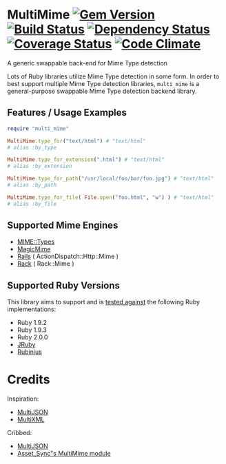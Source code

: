 # MultiMime [![Gem Version](https://badge.fury.io/rb/multi_mime.png)][gem] [![Build Status](https://travis-ci.org/karlfreeman/multi_mime.png?branch=master)][travis] [![Dependency Status](https://gemnasium.com/karlfreeman/multi_mime.png?travis)][gemnasium] [![Coverage Status](https://coveralls.io/repos/karlfreeman/multi_mime/badge.png?branch=master)][coveralls] [![Code Climate](https://codeclimate.com/github/karlfreeman/multi_mime.png)][codeclimate]

[gem]: https://rubygems.org/gems/multi_mime
[travis]: http://travis-ci.org/karlfreeman/multi_mime
[gemnasium]: https://gemnasium.com/karlfreeman/multi_mime
[coveralls]: https://coveralls.io/r/karlfreeman/multi_mime
[codeclimate]: https://codeclimate.com/github/karlfreeman/multi_mime

A generic swappable back-end for Mime Type detection

Lots of Ruby libraries utilize Mime Type detection in some form. In order to best support multiple Mime Type detection libraries, `multi_mime` is a general-purpose swappable Mime Type detection backend library.

## Features / Usage Examples

```ruby
require "multi_mime"

MultiMime.type_for("text/html") # "text/html" 
# alias :by_type

MultiMime.type_for_extension(".html") # "text/html"
# alias :by_extension

MultiMime.type_for_path("/usr/local/foo/bar/foo.jpg") # "text/html"
# alias :by_path

MultiMime.type_for_file( File.open("foo.html", "w") ) # "text/html"
# alias :by_file
```

## Supported Mime Engines

* [MIME::Types](https://github.com/halostatue/mime-types)
* [MagicMime](https://github.com/minad/mimemagic)
* [Rails](http://api.rubyonrails.org/classes/Mime/Type.html) ( ActionDispatch::Http::Mime )
* [Rack](http://rack.rubyforge.org/doc/Rack/Mime.html) ( Rack::Mime )

## Supported Ruby Versions
This library aims to support and is [tested against][travis] the following Ruby
implementations:

* Ruby 1.9.2
* Ruby 1.9.3
* Ruby 2.0.0
* [JRuby][]
* [Rubinius][]

[jruby]: http://www.jruby.org/
[rubinius]: http://rubini.us/

# Credits

Inspiration:

* [MultiJSON](https://github.com/intridea/multi_json)
* [MultiXML](https://github.com/sferik/multi_xml)

Cribbed:

* [MultiJSON](https://github.com/intridea/multi_json)
* [Asset_Sync"s MultiMime module](https://github.com/rumblelabs/asset_sync/commit/9333bd01ae1a7cf2ffa046b8390fbc4165c38030)
